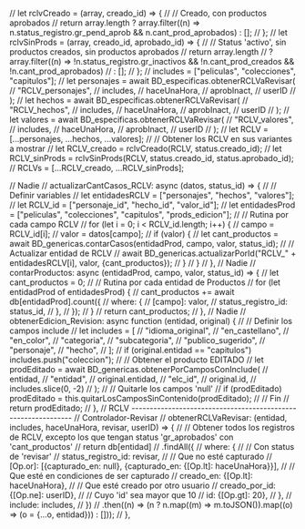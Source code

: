 // let rclvCreado = (array, creado_id) => {
// 	// Creado, con productos aprobados
// 	return array.length ? array.filter((n) => n.status_registro.gr_pend_aprob && n.cant_prod_aprobados) : [];
// };
// let rclvSinProds = (array, creado_id, aprobado_id) => {
// 	// Status 'activo', sin productos creados, sin productos aprobados
// 	return array.length
// 		? array.filter((n) => !n.status_registro.gr_inactivos && !n.cant_prod_creados && !n.cant_prod_aprobados)
// 		: [];
// };
// includes = ["peliculas", "colecciones", "capitulos"];
// let personajes = await BD_especificas.obtenerRCLVaRevisar(
// 	"RCLV_personajes",
// 	includes,
// 	haceUnaHora,
// 	aprobInact,
// 	userID
// );
// let hechos = await BD_especificas.obtenerRCLVaRevisar(
// 	"RCLV_hechos",
// 	includes,
// 	haceUnaHora,
// 	aprobInact,
// 	userID
// );
// let valores = await BD_especificas.obtenerRCLVaRevisar(
// 	"RCLV_valores",
// 	includes,
// 	haceUnaHora,
// 	aprobInact,
// 	userID
// );
// let RCLV = [...personajes, ...hechos, ...valores];
// // Obtener los RCLV en sus variantes a mostrar
// let RCLV_creado = rclvCreado(RCLV, status.creado_id);
// let RCLV_sinProds = rclvSinProds(RCLV, status.creado_id, status.aprobado_id);
// RCLVs = [...RCLV_creado, ...RCLV_sinProds];



// Nadie
// actualizarCantCasos_RCLV: async (datos, status_id) => {
// 	// Definir variables
// 	let entidadesRCLV = ["personajes", "hechos", "valores"];
// 	let RCLV_id = ["personaje_id", "hecho_id", "valor_id"];
// 	let entidadesProd = ["peliculas", "colecciones", "capitulos", "prods_edicion"];
// 	// Rutina por cada campo RCLV
// 	for (let i = 0; i < RCLV_id.length; i++) {
// 		campo = RCLV_id[i];
// 		valor = datos[campo];
// 		if (valor) {
// 			let cant_productos = await BD_genericas.contarCasos(entidadProd, campo, valor, status_id);
// 			// Actualizar entidad de RCLV
// 			await BD_genericas.actualizarPorId("RCLV_" + entidadesRCLV[i], valor, {cant_productos});
// 		}
// 	}
// },
// Nadie
// contarProductos: async (entidadProd, campo, valor, status_id) => {
// 	let cant_productos = 0;
// 	// Rutina por cada entidad de Productos
// 	for (let entidadProd of entidadesProd) {
// 		cant_productos += await db[entidadProd].count({
// 			where: {
// 				[campo]: valor,
// 				status_registro_id: status_id,
// 			},
// 		});
// 	}
// 	return cant_productos;
// },
// Nadie
// obtenerEdicion_Revision: async function (entidad, original) {
// 	// Definir los campos include
// 	let includes = [
// 		"idioma_original",
// 		"en_castellano",
// 		"en_color",
// 		"categoria",
// 		"subcategoria",
// 		"publico_sugerido",
// 		"personaje",
// 		"hecho",
// 	];
// 	if (original.entidad == "capitulos") includes.push("coleccion");
// 	// Obtener el producto EDITADO
// 	let prodEditado = await BD_genericas.obtenerPorCamposConInclude(
// 		entidad,
// 		"entidad",
// 		original.entidad,
// 		"elc_id",
// 		original.id,
// 		includes.slice(0, -2)
// 	);
// 	// Quitarle los campos 'null'
// 	if (prodEditado) prodEditado = this.quitarLosCamposSinContenido(prodEditado);
// 	// Fin
// 	return prodEditado;
// },
// RCLV --------------------------------------------------------------
// Controlador-Revisar
// obtenerRCLVaRevisar: (entidad, includes, haceUnaHora, revisar, userID) => {
// 	// Obtener todos los registros de RCLV, excepto los que tengan status 'gr_aprobados' con 'cant_productos'
// 	return db[entidad]
// 		.findAll({
// 			where: {
// 				// Con status de 'revisar'
// 				status_registro_id: revisar,
// 				// Que no esté capturado
// 				[Op.or]: [{capturado_en: null}, {capturado_en: {[Op.lt]: haceUnaHora}}],
// 				// Que esté en condiciones de ser capturado
// 				creado_en: {[Op.lt]: haceUnaHora},
// 				// Que esté creado por otro usuario
// 				creado_por_id: {[Op.ne]: userID},
// 				// Cuyo 'id' sea mayor que 10
// 				id: {[Op.gt]: 20},
// 			},
// 			include: includes,
// 		})
// 		.then((n) => (n ? n.map((m) => m.toJSON()).map((o) => (o = {...o, entidad})) : []));
// },
